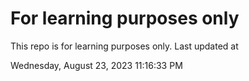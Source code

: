 # For learning purposes only
This repo is for learning purposes only.
Last updated at

Wednesday, August 23, 2023 11:16:33 PM

